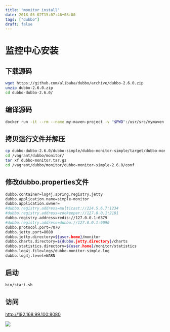 ```yaml
---
title: "monitor install"
date: 2018-03-02T15:07:46+08:00
tags: ["dubbo"]
draft: false
---
```


# 监控中心安装

## 下载源码

```bash
wget https://github.com/alibaba/dubbo/archive/dubbo-2.6.0.zip
unzip dubbo-2.6.0.zip
cd dubbo-dubbo-2.6.0/
```

## 编译源码

```bash
docker run -it --rm --name my-maven-project -v "$PWD":/usr/src/mymaven -w /usr/src/mymaven maven:3.2-jdk-8 mvn clean install
```

## 拷贝运行文件并解压

```bash
cp dubbo-dubbo-2.6.0/dubbo-simple/dubbo-monitor-simple/target/dubbo-monitor-simple-2.6.0-assembly.tar.gz /vagrant/dubbo/monitor/dubbo-monitor.tar.gz
cd /vagrant/dubbo/monitor/
tar xf dubbo-monitor.tar.gz
cd /vagrant/dubbo/monitor/dubbo-monitor-simple-2.6.0/conf
```

## 修改dubbo.properties文件

```bash
dubbo.container=log4j,spring,registry,jetty
dubbo.application.name=simple-monitor
dubbo.application.owner=
#dubbo.registry.address=multicast://224.5.6.7:1234
#dubbo.registry.address=zookeeper://127.0.0.1:2181
dubbo.registry.address=redis://127.0.0.1:6379
#dubbo.registry.address=dubbo://127.0.0.1:9090
dubbo.protocol.port=7070
dubbo.jetty.port=8080
dubbo.jetty.directory=${user.home}/monitor
dubbo.charts.directory=${dubbo.jetty.directory}/charts
dubbo.statistics.directory=${user.home}/monitor/statistics
dubbo.log4j.file=logs/dubbo-monitor-simple.log
dubbo.log4j.level=WARN

```

## 启动

```bash
bin/start.sh
```

## 访问

http://192.168.99.100:8080

![](https://xuxifu-blog-img.oss-cn-beijing.aliyuncs.com/post/dubbo/image/20180302_dubbo_monitor.png)